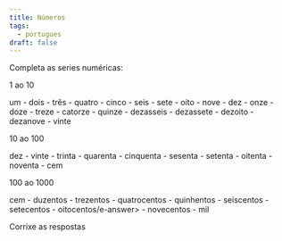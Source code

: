 ```yaml
---
title: Números
tags:
  - portugues
draft: false
---
```

Completa as series numéricas:

1 ao 10

um - <e-answer>dois</e-answer> - três - <e-answer>quatro</e-answer> - cinco - <e-answer>seis</e-answer> - sete - <e-answer>oito</e-answer> - nove - <e-answer>dez</e-answer> - onze - <e-answer>doze</e-answer> - treze - <e-answer>catorze</e-answer> - quinze - <e-answer>dezasseis</e-answer> - dezassete - <e-answer>dezoito</e-answer> - dezanove - <e-answer>vinte</e-answer>

10 ao 100

dez - <e-answer>vinte</e-answer> - trinta - <e-answer>quarenta</e-answer> - cinquenta - <e-answer>sesenta</e-answer> - setenta - <e-answer>oitenta</e-answer> - noventa - <e-answer>cem</e-answer>



100 ao 1000

cem - <e-answer>duzentos</e-answer> - trezentos - <e-answer>quatrocentos</e-answer> - quinhentos - <e-answer>seiscentos</e-answer> - setecentos - <e-answer>oitocentos/e-answer> - novecentos - <e-answer>mil</e-answer>

<e-validate>Corrixe as respostas</evalidate>